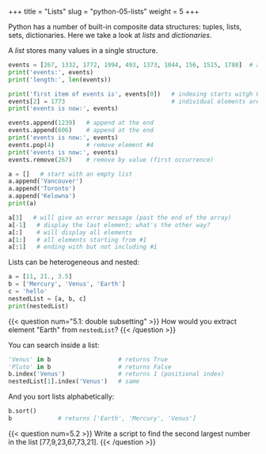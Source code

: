 +++
title = "Lists"
slug = "python-05-lists"
weight = 5
+++

Python has a number of built-in composite data structures: tuples, lists, sets, dictionaries. Here we take a
look at *lists* and *dictionaries*.

A *list* stores many values in a single structure.

```py
events = [267, 1332, 1772, 1994, 493, 1373, 1044, 156, 1515, 1788]  # array of years
print('events:', events)
print('length:', len(events))
```

```py
print('first item of events is', events[0])   # indexing starts witgh 0
events[2] = 1773                              # individual elements are mutable
print('events is now:', events)
```

```py
events.append(1239)   # append at the end
events.append(606)    # append at the end
print('events is now:', events)
events.pop(4)         # remove element #4
print('events is now:', events)
events.remove(267)    # remove by value (first occurrence)
```

```py
a = []   # start with an empty list
a.append('Vancouver')
a.append('Toronto')
a.append('Kelowna')
print(a)
```

```py
a[3]   # will give an error message (past the end of the array)
a[-1]   # display the last element; what's the other way?
a[:]    # will display all elements
a[1:]   # all elements starting from #1
a[:1]   # ending with but not including #1
```

Lists can be heterogeneous and nested:

```py
a = [11, 21., 3.5]
b = ['Mercury', 'Venus', 'Earth']
c = 'hello'
nestedList = [a, b, c]
print(nestedList)
```

{{< question num="5.1: double subsetting" >}}
How would you extract element "Earth" from `nestedList`?
{{< /question >}}

You can search inside a list:

```py
'Venus' in b                   # returns True
'Pluto' in b                   # returns False
b.index('Venus')               # returns 1 (positional index)
nestedList[1].index('Venus')   # same
```

And you sort lists alphabetically:

```py
b.sort()
b             # returns ['Earth', 'Mercury', 'Venus']
```

{{< question num=5.2 >}}
Write a script to find the second largest number in the list [77,9,23,67,73,21].
{{< /question >}}

<!-- ```py -->
<!-- a = [77, 9, 23, 67, 73, 21] -->
<!-- a.sort(); a[-2]                    # should print 73 -->
<!-- a.sort(reverse=True); a[1]         # should print 73 -->
<!-- sorted(a)[-2]                      # should print 73 -->
<!-- ``` -->
